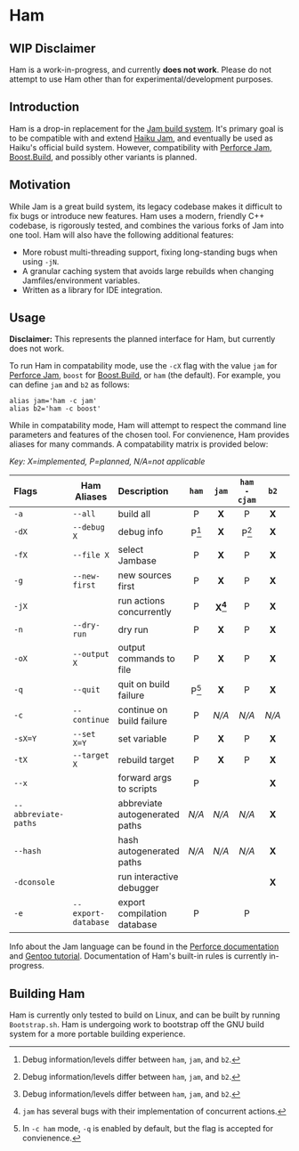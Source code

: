 # Ham

## WIP Disclaimer
Ham is a work-in-progress, and currently **does not work**. Please do not attempt to use Ham other than for experimental/development purposes.

## Introduction
Ham is a drop-in replacement for the [Jam build system](https://swarm.workshop.perforce.com/view/guest/perforce_software/jam/src/Jam.html). It's primary goal is to be compatible with and extend [Haiku Jam](https://git.haiku-os.org/buildtools/tree/jam), and eventually be used as Haiku's official build system. However, compatibility with [Perforce Jam](https://swarm.workshop.perforce.com/view/guest/perforce_software/jam/src/Jam.html), [Boost.Build](https://www.boost.org/build), and possibly other variants is planned.

## Motivation
While Jam is a great build system, its legacy codebase makes it difficult to fix bugs or introduce new features. Ham uses a modern, friendly C++ codebase, is rigorously tested, and combines the various forks of Jam into one tool. Ham will also have the following additional features:
- More robust multi-threading support, fixing long-standing bugs when using `-jN`.
- A granular caching system that avoids large rebuilds when changing Jamfiles/environment variables.
- Written as a library for IDE integration.

## Usage
**Disclaimer:** This represents the planned interface for Ham, but currently does not work.

To run Ham in compatability mode, use the `-cX` flag with the value `jam` for [Perforce Jam](https://swarm.workshop.perforce.com/view/guest/perforce_software/jam/src/Jam.html), `boost` for [Boost.Build](https://www.boost.org/build), or `ham` (the default). For example, you can define `jam` and `b2` as follows:

```shell
alias jam='ham -c jam'
alias b2='ham -c boost'
```

While in compatability mode, Ham will attempt to respect the command line parameters and features of the chosen tool. For convienence, Ham provides aliases for many commands. A compatability matrix is provided below:

*Key: X=implemented, P=planned, N/A=not applicable*

| Flags                | Ham Aliases         | Description                    | `ham` | `jam`     | `ham -cjam` | `b2`  | `ham -cboost` |
|:---------------------|---------------------|:-------------------------------|:-----:|:---------:|:-----------:|:-----:|:-------------:|
| `-a`                 | `--all`             | build all                      | P     | **X**     | P           | **X** | P             |
| `-dX`                | `--debug X`         | debug info                     | P[^1] | **X**     | P[^1]       | **X** | P[^1]         |
| `-fX`                | `--file X`          | select Jambase                 | P     | **X**     | P           | **X** | P             |
| `-g`                 | `--new-first`       | new sources first              | P     | **X**     | P           | **X** | P             |
| `-jX`                |                     | run actions concurrently       | P     | **X[^2]** | P           | **X** | P             |
| `-n`                 | `--dry-run`         | dry run                        | P     | **X**     | P           | **X** | P             |
| `-oX`                | `--output X`        | output commands to file        | P     | **X**     | P           | **X** | P             |
| `-q`                 | `--quit`            | quit on build failure          | P[^3] | **X**     | P           | **X** | P             |
| `-c`                 | `--continue`        | continue on build failure      | P     | *N/A*     | *N/A*       | *N/A* | *N/A*         |
| `-sX=Y`              | `--set X=Y`         | set variable                   | P     | **X**     | P           | **X** | P             |
| `-tX`                | `--target X`        | rebuild target                 | P     | **X**     | P           | **X** | P             |
| `--x`                |                     | forward args to scripts        | P     |           |             | **X** | P             |
| `--abbreviate-paths` |                     | abbreviate autogenerated paths | *N/A* | *N/A*     | *N/A*       | **X** | P             |
| `--hash`             |                     | hash autogenerated paths       | *N/A* | *N/A*     | *N/A*       | **X** | P             |
| `-dconsole`          |                     | run interactive debugger       |       |           |             | **X** |               |
| `-e`                 | `--export-database` | export compilation database    | P     |           | P           |       | P             |

Info about the Jam language can be found in the [Perforce documentation](https://swarm.workshop.perforce.com/view/guest/perforce_software/jam/src/Jam.html) and [Gentoo tutorial](https://web.archive.org/web/20160304233139/http://geoz.co.nz/jamdoc/jam-guide.html). Documentation of Ham's built-in rules is currently in-progress.

## Building Ham
Ham is currently only tested to build on Linux, and can be built by running `Bootstrap.sh`. Ham is undergoing work to bootstrap off the GNU build system for a more portable building experience.

[^1]: Debug information/levels differ between `ham`, `jam`, and `b2`.
[^2]: `jam` has several bugs with their implementation of concurrent actions.
[^3]: In `-c ham` mode, `-q` is enabled by default, but the flag is accepted for convienence.
